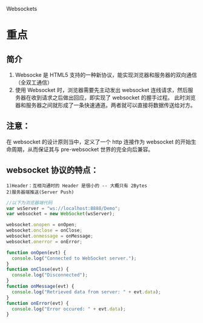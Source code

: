 ﻿Websockets

# 重点

## 简介

1. Websocke 是 HTML5 支持的一种新协议，能实现浏览器和服务器的双向通信（全双工通信）
2. 使用 Websocket 时，浏览器需要先主动发出 websocket 连线请求，然后服务器在收到请求之后做出回应，即实现了 websocket 的握手过程。
   此时浏览器和服务器之间就形成了一条快速通道。两者就可以直接将数据传送给对方。

## 注意：

在 websocket 的设计原则当中，定义了一个 http 连接作为 websocket 的开始生命周期，从而保证其与 pre-websocket 世界的完全向后兼容。

## websocket 协议的特点：

```text
1)Header：互相沟通时的 Header 是很小的 -- 大概只有 2Bytes
2)服务器端推送(Server Push)
```

```js
//以下为浏览器端代码
var wsServer = "ws://localhost:8888/Demo";
var websocket = new WebSocket(wsServer);

websocket.onopen = onOpen;
websocket.onclose = onClose;
websocket.onmessage = onMessage;
websocket.onerror = onError;

function onOpen(evt) {
  console.log("Connected to WebSocket server.");
}
function onClose(evt) {
  console.log("Disconnected");
}
function onMessage(evt) {
  console.log("Retrieved data from server: " + evt.data);
}
function onError(evt) {
  console.log("Error occured: " + evt.data);
}
```
